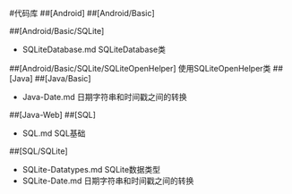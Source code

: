 #代码库
##[Android]
##[Android/Basic]

##[Android/Basic/SQLite]

- SQLiteDatabase.md SQLiteDatabase类

##[Android/Basic/SQLite/SQLiteOpenHelper] 使用SQLiteOpenHelper类
##[Java]
##[Java/Basic]

- Java-Date.md 日期字符串和时间戳之间的转换

##[Java-Web]
##[SQL]

- SQL.md SQL基础

##[SQL/SQLite]

- SQLite-Datatypes.md SQLite数据类型
- SQLite-Date.md 日期字符串和时间戳之间的转换